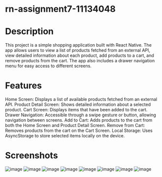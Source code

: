 # rn-assignment7-11134048
# Description
This project is a simple shopping application built with React Native. 
The app allows users to view a list of products fetched from an external API, 
view detailed information about each product, add products to a cart, and remove products from the cart. 
The app also includes a drawer navigation menu for easy access to different screens.

# Features
 Home Screen: Displays a list of available products fetched from an external API.
 Product Detail Screen: Shows detailed information about a selected product.
 Cart Screen: Displays items that have been added to the cart.
 Drawer Navigation: Accessible through a swipe gesture or button, allowing navigation between screens.
 Add to Cart: Adds products to the cart from both the Home Screen and Product Detail Screen.
 Remove from Cart: Removes products from the cart on the Cart Screen.
 Local Storage: Uses AsyncStorage to store selected items locally on the device.

# Screenshots
![image](https://github.com/user-attachments/assets/c28c4913-95b1-402e-a2e4-c8dd9dfc6d2f)
![image](https://github.com/user-attachments/assets/1a2eadda-95d9-4ce7-873e-25b4069abd84)
![image](https://github.com/user-attachments/assets/42d3b9f3-2edd-4fa5-b168-b6ecd7fbc0b0)
![image](https://github.com/user-attachments/assets/490edd88-2bef-49f7-afa9-c15111fccc84)
![image](https://github.com/user-attachments/assets/b1e0e8a3-43ee-48e4-b6c4-ec16cd5aae73)
![image](https://github.com/user-attachments/assets/e5896f8b-f058-4723-ab77-2e2641ba1255)
![image](https://github.com/user-attachments/assets/a7e7e20d-06f7-4896-b496-eae9c0ca361c)
![image](https://github.com/user-attachments/assets/c99da91b-9128-4f39-b958-44530a58c388)

